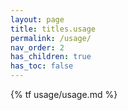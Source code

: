 ```yaml
---
layout: page
title: titles.usage
permalink: /usage/
nav_order: 2
has_children: true
has_toc: false
---
```


{% tf usage/usage.md %}
